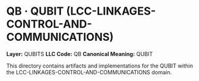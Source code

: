 # QB · QUBIT (LCC-LINKAGES-CONTROL-AND-COMMUNICATIONS)

**Layer:** QUBITS
**LLC Code:** QB
**Canonical Meaning:** QUBIT

This directory contains artifacts and implementations for the QUBIT within the LCC-LINKAGES-CONTROL-AND-COMMUNICATIONS domain.
